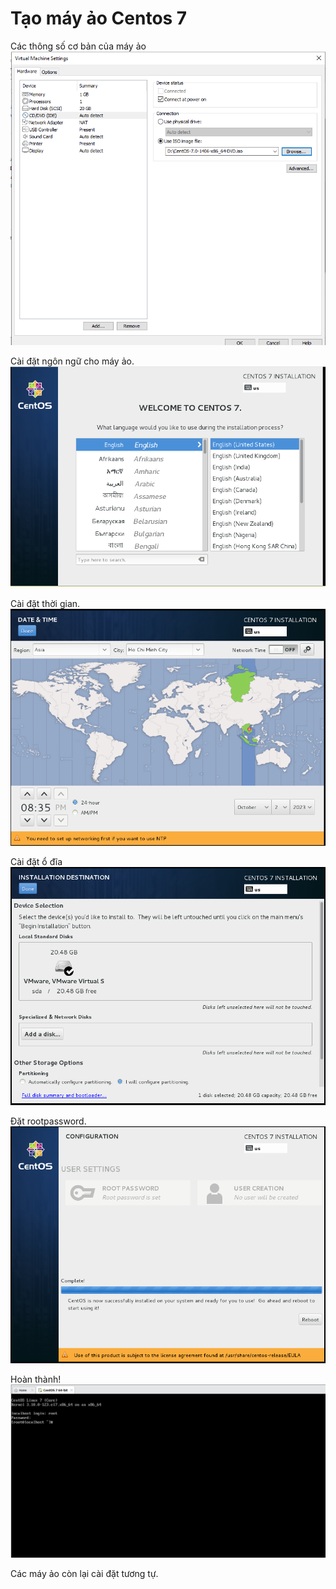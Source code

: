 # Tạo máy ảo Centos 7
Các thông số cơ bản của máy ảo
![Alt text](../Images/1.PNG) 

Cài đặt ngôn ngữ cho máy ảo.
![Alt text](../Images/2.PNG)  

Cài đặt thời gian.
![Alt text](../Images/3.PNG)  

Cài đặt ổ đĩa
![Alt text](../Images/4.PNG)  

Đặt rootpassword.
![Alt text](../Images/5.PNG)

Hoàn thành!
![Alt text](../Images/6.PNG)  

Các máy ảo còn lại cài đặt tương tự.
